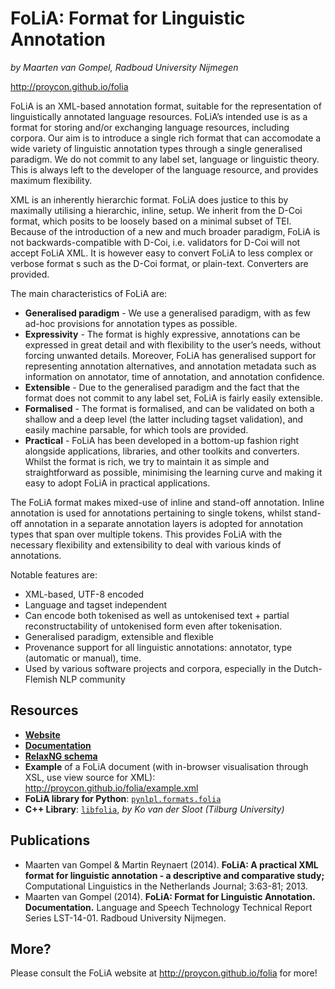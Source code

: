 FoLiA: Format for Linguistic Annotation
=========================================

*by Maarten van Gompel, Radboud University Nijmegen*

http://proycon.github.io/folia


FoLiA is an XML-based annotation format, suitable for the representation of
linguistically annotated language resources. FoLiA’s intended use is as a
format for storing and/or exchanging language resources, including corpora. Our
aim is to introduce a single rich format that can accomodate a wide variety of
linguistic annotation types through a single generalised paradigm. We do not
commit to any label set, language or linguistic theory. This is always left to
the developer of the language resource, and provides maximum flexibility.

XML is an inherently hierarchic format. FoLiA does justice to this by maximally
utilising a hierarchic, inline, setup. We inherit from the D-Coi format, which
posits to be loosely based on a minimal subset of TEI. Because of the
introduction of a new and much broader paradigm, FoLiA is not
backwards-compatible with D-Coi, i.e. validators for D-Coi will not accept
FoLiA XML. It is however easy to convert FoLiA to less complex or verbose
format s such as the D-Coi format, or plain-text. Converters are provided.

The main characteristics of FoLiA are:

 * **Generalised paradigm** - We use a generalised paradigm, with as few ad-hoc provisions for annotation types as possible.
 * **Expressivity** - The format is highly expressive, annotations can be expressed in great detail and with flexibility to the user’s needs, without forcing unwanted details. Moreover, FoLiA has generalised support for representing annotation alternatives, and annotation metadata such as information on annotator, time of annotation, and annotation confidence.
 * **Extensible** - Due to the generalised paradigm and the fact that the format does not commit to any label set, FoLiA is fairly easily extensible.
 * **Formalised** - The format is formalised, and can be validated on both a shallow and a deep level (the latter including tagset validation), and easily machine parsable, for which tools are provided.
 * **Practical** - FoLiA has been developed in a bottom-up fashion right alongside applications, libraries, and other toolkits and converters. Whilst the format is rich, we try to maintain it as simple and straightforward as possible, minimising the learning curve and making it easy to adopt FoLiA in practical applications.

The FoLiA format makes mixed-use of inline and stand-off annotation. Inline
annotation is used for annotations pertaining to single tokens, whilst
stand-off annotation in a separate annotation layers is adopted for annotation
types that span over multiple tokens. This provides FoLiA with the necessary
flexibility and extensibility to deal with various kinds of annotations.

Notable features are:

 * XML-based, UTF-8 encoded
 * Language and tagset independent
 * Can encode both tokenised as well as untokenised text + partial reconstructability of untokenised form even after tokenisation.
 * Generalised paradigm, extensible and flexible
 * Provenance support for all linguistic annotations: annotator, type (automatic or manual), time.
 * Used by various software projects and corpora, especially in the Dutch-Flemish NLP community

Resources
----------

 * [**Website**](http://proycon.github.io/folia)
 * [**Documentation**](http://github.com/proycon/folia/blob/master/docs/folia.pdf?raw=true)
 * [**RelaxNG schema**](http://github.com/proycon/folia/blob/master/schemas/folia.rng)
 * **Example** of a FoLiA document (with in-browser visualisation through XSL, use view source for XML): http://proycon.github.io/folia/example.xml
 * **FoLiA library for Python**: [``pynlpl.formats.folia``](http://github.com/proycon/pynlpl/blob/master/formats/folia.py)
 * **C++ Library**: [``libfolia``](http://ilk.uvt.nl/folia/download-libfolia.php), *by Ko van der Sloot (Tilburg University)*

Publications
-------------

* Maarten van Gompel & Martin Reynaert (2014). **FoLiA: A practical XML format for linguistic annotation - a descriptive and comparative study;** Computational Linguistics in the Netherlands Journal; 3:63-81; 2013.
* Maarten van Gompel (2014). **FoLiA: Format for Linguistic Annotation. Documentation.** Language and Speech Technology Technical Report Series LST-14-01. Radboud University Nijmegen.

More?
----------

Please consult the FoLiA website at http://proycon.github.io/folia for more!
